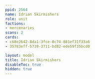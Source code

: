 ```yaml
---
ppid: 2564
name: Idrian Skirmishers
role: unit
factions:
- mercenaries
scans: 2
cards:
- c68e2642-8da1-3fce-8c74-881ef31f33a6
- 35783eff-5739-3711-bd82-ede59f35bcd0

layout: model
title: Idrian Skirmishers
disableToc: true
hidden: true
---
```


